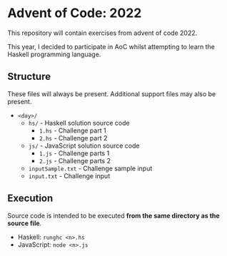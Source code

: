 # Advent of Code: 2022

This repository will contain exercises from advent of code 2022.

This year, I decided to participate in AoC whilst attempting to learn the Haskell programming language.

## Structure
These files will always be present. Additional support files may also be present.

- `<day>/`
  - `hs/` - Haskell solution source code
    - `1.hs` - Challenge part 1
    - `2.hs` - Challenge part 2
  - `js/` - JavaScript solution source code
    - `1.js` - Challenge parts 1
    - `2.js` - Challenge parts 2
  - `inputSample.txt` - Challenge sample input
  - `input.txt` - Challenge input

## Execution
Source code is intended to be executed **from the same directory as the source file**.

- Haskell: `runghc <n>.hs`
- JavaScript: `node <n>.js`